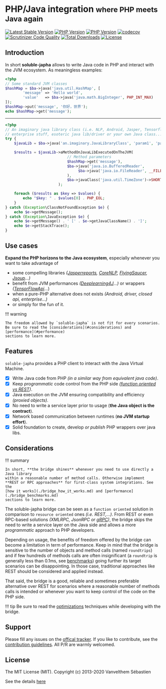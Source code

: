 # PHP/Java integration <small>where PHP meets Java again</small>

[![Latest Stable Version](https://poser.pugx.org/soluble/japha/v/stable.svg)](https://packagist.org/packages/soluble/japha)
[![PHP Version](https://img.shields.io/badge/php-5.5+-ff69b4.svg)](https://packagist.org/packages/soluble/japha)
[![PHP Version](https://img.shields.io/badge/php-7.1+-ff69b4.svg)](https://packagist.org/packages/soluble/japha)
[![codecov](https://codecov.io/gh/belgattitude/soluble-japha/branch/master/graph/badge.svg)](https://codecov.io/gh/belgattitude/soluble-japha)
[![Scrutinizer Code Quality](https://scrutinizer-ci.com/g/belgattitude/soluble-japha/badges/quality-score.png?b=master)](https://scrutinizer-ci.com/g/belgattitude/soluble-japha/?branch=master)
[![Total Downloads](https://poser.pugx.org/soluble/japha/downloads.png)](https://packagist.org/packages/soluble/japha)
[![License](https://poser.pugx.org/soluble/japha/license.png)](https://packagist.org/packages/soluble/japha)

## Introduction

In short **soluble-japha** allows to write Java code in PHP and interact with the JVM ecosystem.
As meaningless examples:

```php
<?php
// Some standard JVM classes
$hashMap = $ba->java('java.util.HashMap', [
        'message' => 'Hello world',
        'value'   => $ba->java('java.math.BigInteger', PHP_INT_MAX)
]);
$hashMap->put('message', '你好，世界');
echo $hashMap->get('message');
```

-------

```php
<?php
// An imaginary java library class (i.e. NLP, Android, Jasper, Tensorflow,
// enterprise stuff, esoteric java lib/driver or your own Java class...)
try {
    $javaLib = $ba->java('an.imaginary.JavaLibraryClass', 'param1', 'param2');

    $results = $javaLib->aMethodOnJavaLibExecutedOnTheJVM(
                            // Method parameters
                            $hashMap->get('message'),
                            $ba->java('java.io.BufferedReader',
                                 $ba->java('java.io.FileReader', __FILE__)
                            ),
                            $ba->javaClass('java.util.TimeZone')->SHORT
                        );

    foreach ($results as $key => $values) {
        echo "$key: " . $values[0] . PHP_EOL;
    }
} catch (Exception\ClassNotFoundException $e) {
    echo $e->getMessage();
} catch (Exception\JavaException $e) {
    echo $e->getMessage() . ' [' . $e->getJavaClassName() . ']';
    echo $e->getStackTrace();
}

```

## Use cases

**Expand the PHP horizons to the Java ecosystem**, especially whenever you want
to take advantage of

- some compelling libraries *([Jasperreports](http://community.jaspersoft.com/project/jasperreports-library), [CoreNLP](http://stanfordnlp.github.io/CoreNLP/), [FlyingSaucer](https://github.com/flyingsaucerproject/flyingsaucer/releases), [Jsoup](https://jsoup.org/)...)*
- benefit from JVM performances *([Deeplearning4J](https://deeplearning4j.org/)...)* or wrappers *([TensorFlowApi](https://www.tensorflow.org/api_docs)*...)
- when a pure-PHP alternative does not exists *(Android, driver, closed api, enterprise...)*
- or simply for the fun of it.

!!! warning

    The freedom allowed by `soluble-japha` is not fit for every scenarios.
    Be sure to read the [considerations](#considerations) and [performance](#performance)
    sections to learn more.

## Features

`soluble-japha` provides a PHP client to interact with the Java Virtual Machine.

- [x] Write Java code from PHP *(in a similar way from equivalent java code)*.
- [x] Keep *programmatic* code control from the PHP side *([function oriented vs REST](#considerations))*.
- [x] Java execution on the JVM ensuring compatibility and efficiency *(proxied objects)*.
- [x] No need to write a service layer prior to usage (**the Java object is the contract**).
- [x] Network based communication between runtimes (**no JVM startup effort**).
- [x] Solid foundation to create, develop *or publish* PHP wrappers over java libs.

## Considerations

!!! summary

    In short, **the bridge shines** whenever you need to use directly a Java library
    within a reasonable number of method calls. Otherwise implement
    **REST or RPC approaches** for first-class system integrations. See the
    [how it works](./bridge_how_it_works.md) and [performance](./bridge_benchmarks.md)
    sections to learn more.

The soluble-japha bridge can be seen as a `function oriented` solution in
comparison to `resource oriented` ones *(i.e. REST,...)*. From REST or even
RPC-based solutions *(XMLRPC, JsonRPC or [gRPC](https://github.com/grpc/grpc))*,
the bridge skips the need to write a service layer on
the Java side and allows a more *programmatic* approach to PHP developers.

Depending on usage, the benefits of freedom offered by the bridge
can become a limitation in term of performance. Keep in mind that
the bridge is sensitive to the number of objects and method calls
(named `roundtrips`) and if few hundreds of methods calls are
often insignificant (a `roundtrip` is generally less than 0.1ms,
see [benchmarks](./bridge_benchmarks.md)) going further
its target scenarios can be disappointing. In those case,
traditional approaches like REST should be considered and applied instead.

That said, the bridge is a good, reliable and sometimes preferable alternative
over REST for scenarios where a reasonable number of methods calls is intended
or whenever you want to keep control of the code on the PHP side.

!!! tip
    Be sure to read the [optimizations](./language_optimizations.md) techniques while developing with the bridge.

## Support

Please fill any issues on the [offical tracker](https://github.com/belgattitude/soluble-japha/issues).
If you like to contribute, see the [contribution guidelines](https://github.com/belgattitude/soluble-japha/blob/master/CONTRIBUTING.md).
All P/R are warmly welcomed.


## License

The MIT License (MIT). Copyright (c) 2013-2020 Vanvelthem Sébastien

See the details [here](https://github.com/belgattitude/soluble-japha/blob/master/LICENSE.txt)

